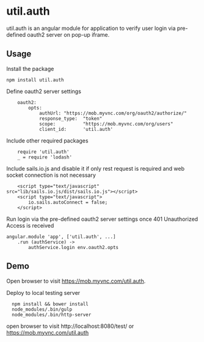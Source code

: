 # util.auth
util.auth is an angular module for application to verify user login via pre-defined oauth2 server on pop-up iframe. 

## Usage
Install the package
```
npm install util.auth
```

Define oauth2 server settings 
```
	oauth2:
		opts:
			authUrl: "https://mob.myvnc.com/org/oauth2/authorize/"
			response_type:	"token"
			scope:			"https://mob.myvnc.com/org/users"
			client_id:		'util.auth'
```

Include other required packages
```
	require 'util.auth'
	_ = require 'lodash'
```

Include sails.io.js and disable it if only rest request is required and web socket connection is not necessary
```
	<script type="text/javascript" src="lib/sails.io.js/dist/sails.io.js"></script>
	<script type="text/javascript">
		io.sails.autoConnect = false;
	</script>
```

Run login via the pre-defined oauth2 server settings once 401 Unauthorized Access is received 
```
angular.module 'app', ['util.auth', ...]
	.run (authService) ->
		authService.login env.oauth2.opts
```

## Demo
Open browser to visit https://mob.myvnc.com/util.auth.

Deploy to local testing server
```
  npm install && bower install
  node_modules/.bin/gulp
  node_modules/.bin/http-server
```
open browser to visit http://localhost:8080/test/ or https://mob.myvnc.com/util.auth